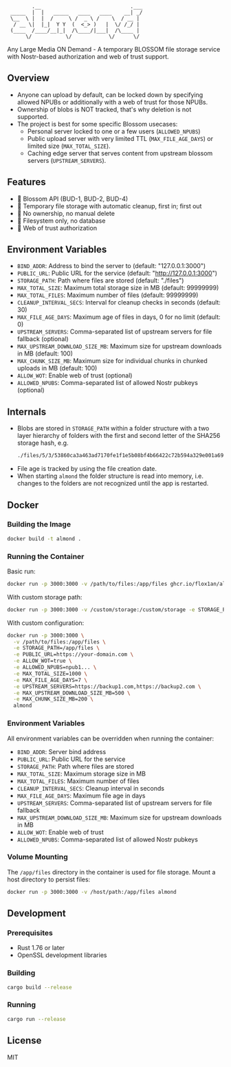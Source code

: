 ```
        .__                             .___
 _____  |  |   _____   ____   ____    __| _/
 \__  \ |  |  /     \ /  _ \ /    \  / __ | 
  / __ \|  |_|  Y Y  (  <_> )   |  \/ /_/ | 
 (____  /____/__|_|  /\____/|___|  /\____ | 
      \/           \/            \/      \/  
```

Any Large Media ON Demand - A temporary BLOSSOM file storage service with Nostr-based authorization and web of trust support.

## Overview
- Anyone can upload by default, can be locked down by specifying allowed NPUBs or additionally with a web of trust for those NPUBs.
- Ownership of blobs is NOT tracked, that's why deletion is not supported.
- The project is best for some specific Blossom usecases:
  - Personal server locked to one or a few users (`ALLOWED_NPUBS`)
  - Public upload server with very limited TTL (`MAX_FILE_AGE_DAYS`) or limited size (`MAX_TOTAL_SIZE`).
  - Caching edge server that serves content from upstream blossom servers (`UPSTREAM_SERVERS`).

## Features
 - 🌸 Blossom API (BUD-1, BUD-2, BUD-4)
 - 🌸 Temporary file storage with automatic cleanup, first in; first out
 - 🌸 No ownership, no manual delete
 - 🌸 Filesystem only, no database
 - 🌸 Web of trust authorization 

## Environment Variables

- `BIND_ADDR`: Address to bind the server to (default: "127.0.0.1:3000")
- `PUBLIC_URL`: Public URL for the service (default: "http://127.0.0.1:3000")
- `STORAGE_PATH`: Path where files are stored (default: "./files")
- `MAX_TOTAL_SIZE`: Maximum total storage size in MB (default: 99999999)
- `MAX_TOTAL_FILES`: Maximum number of files (default: 99999999)
- `CLEANUP_INTERVAL_SECS`: Interval for cleanup checks in seconds (default: 30)
- `MAX_FILE_AGE_DAYS`: Maximum age of files in days, 0 for no limit (default: 0)
- `UPSTREAM_SERVERS`: Comma-separated list of upstream servers for file fallback (optional)
- `MAX_UPSTREAM_DOWNLOAD_SIZE_MB`: Maximum size for upstream downloads in MB (default: 100)
- `MAX_CHUNK_SIZE_MB`: Maximum size for individual chunks in chunked uploads in MB (default: 100)
- `ALLOW_WOT`: Enable web of trust (optional)
- `ALLOWED_NPUBS`: Comma-separated list of allowed Nostr pubkeys (optional)

## Internals
- Blobs are stored in `STORAGE_PATH` within a folder structure with a two layer hierarchy of folders with the first and second letter of the SHA256 storage hash, e.g. 
  ```bash
  ./files/5/3/53860ca3a463ad7170fe1f1e5b08bf4b66422c72b594a329e001a69e07f2e50e.mp4
  ```
- File age is tracked by using the file creation date.
- When starting `almond` the folder structure is read into memory, i.e. changes to the folders are not recognized until the app is restarted.

## Docker

### Building the Image

```bash
docker build -t almond .
```

### Running the Container

Basic run:
```bash
docker run -p 3000:3000 -v /path/to/files:/app/files ghcr.io/flox1an/almond
```

With custom storage path:
```bash
docker run -p 3000:3000 -v /custom/storage:/custom/storage -e STORAGE_PATH=/custom/storage ghcr.io/flox1an/almond
```

With custom configuration:
```bash
docker run -p 3000:3000 \
  -v /path/to/files:/app/files \
  -e STORAGE_PATH=/app/files \
  -e PUBLIC_URL=https://your-domain.com \
  -e ALLOW_WOT=true \
  -e ALLOWED_NPUBS=npub1... \
  -e MAX_TOTAL_SIZE=1000 \
  -e MAX_FILE_AGE_DAYS=7 \
  -e UPSTREAM_SERVERS=https://backup1.com,https://backup2.com \
  -e MAX_UPSTREAM_DOWNLOAD_SIZE_MB=500 \
  -e MAX_CHUNK_SIZE_MB=200 \
  almond
```

### Environment Variables

All environment variables can be overridden when running the container:

- `BIND_ADDR`: Server bind address
- `PUBLIC_URL`: Public URL for the service
- `STORAGE_PATH`: Path where files are stored
- `MAX_TOTAL_SIZE`: Maximum storage size in MB
- `MAX_TOTAL_FILES`: Maximum number of files
- `CLEANUP_INTERVAL_SECS`: Cleanup interval in seconds
- `MAX_FILE_AGE_DAYS`: Maximum file age in days
- `UPSTREAM_SERVERS`: Comma-separated list of upstream servers for file fallback
- `MAX_UPSTREAM_DOWNLOAD_SIZE_MB`: Maximum size for upstream downloads in MB
- `ALLOW_WOT`: Enable web of trust
- `ALLOWED_NPUBS`: Comma-separated list of allowed Nostr pubkeys

### Volume Mounting

The `/app/files` directory in the container is used for file storage. Mount a host directory to persist files:

```bash
docker run -p 3000:3000 -v /host/path:/app/files almond
```

## Development

### Prerequisites

- Rust 1.76 or later
- OpenSSL development libraries

### Building

```bash
cargo build --release
```

### Running

```bash
cargo run --release
```

## License

MIT 